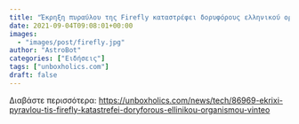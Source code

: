 ```yaml
---
title: "Έκρηξη πυραύλου της Firefly καταστρέφει δορυφόρους ελληνικού οργανισμού (ΒΙΝΤΕΟ)"
date: 2021-09-04T09:08:01+00:00
images:
  - "images/post/firefly.jpg"
author: "AstroBot"
categories: ["Ειδήσεις"]
tags: ["unboxholics.com"]
draft: false
---
```




Διαβάστε περισσότερα: https://unboxholics.com/news/tech/86969-ekrixi-pyravlou-tis-firefly-katastrefei-doryforous-ellinikou-organismou-vinteo
